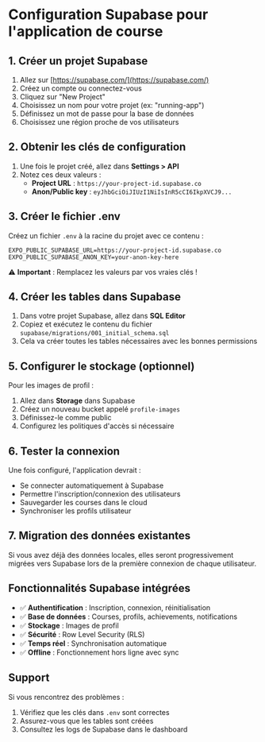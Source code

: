 # Configuration Supabase pour l'application de course

## 1. Créer un projet Supabase

1. Allez sur [https://supabase.com/](https://supabase.com/)
2. Créez un compte ou connectez-vous
3. Cliquez sur "New Project"
4. Choisissez un nom pour votre projet (ex: "running-app")
5. Définissez un mot de passe pour la base de données
6. Choisissez une région proche de vos utilisateurs

## 2. Obtenir les clés de configuration

1. Une fois le projet créé, allez dans **Settings > API**
2. Notez ces deux valeurs :
   - **Project URL** : `https://your-project-id.supabase.co`
   - **Anon/Public key** : `eyJhbGciOiJIUzI1NiIsInR5cCI6IkpXVCJ9...`

## 3. Créer le fichier .env

Créez un fichier `.env` à la racine du projet avec ce contenu :

```env
EXPO_PUBLIC_SUPABASE_URL=https://your-project-id.supabase.co
EXPO_PUBLIC_SUPABASE_ANON_KEY=your-anon-key-here
```

⚠️ **Important** : Remplacez les valeurs par vos vraies clés !

## 4. Créer les tables dans Supabase

1. Dans votre projet Supabase, allez dans **SQL Editor**
2. Copiez et exécutez le contenu du fichier `supabase/migrations/001_initial_schema.sql`
3. Cela va créer toutes les tables nécessaires avec les bonnes permissions

## 5. Configurer le stockage (optionnel)

Pour les images de profil :

1. Allez dans **Storage** dans Supabase
2. Créez un nouveau bucket appelé `profile-images`
3. Définissez-le comme public
4. Configurez les politiques d'accès si nécessaire

## 6. Tester la connexion

Une fois configuré, l'application devrait :
- Se connecter automatiquement à Supabase
- Permettre l'inscription/connexion des utilisateurs
- Sauvegarder les courses dans le cloud
- Synchroniser les profils utilisateur

## 7. Migration des données existantes

Si vous avez déjà des données locales, elles seront progressivement migrées vers Supabase lors de la première connexion de chaque utilisateur.

## Fonctionnalités Supabase intégrées

- ✅ **Authentification** : Inscription, connexion, réinitialisation
- ✅ **Base de données** : Courses, profils, achievements, notifications
- ✅ **Stockage** : Images de profil
- ✅ **Sécurité** : Row Level Security (RLS)
- ✅ **Temps réel** : Synchronisation automatique
- ✅ **Offline** : Fonctionnement hors ligne avec sync

## Support

Si vous rencontrez des problèmes :
1. Vérifiez que les clés dans `.env` sont correctes
2. Assurez-vous que les tables sont créées
3. Consultez les logs de Supabase dans le dashboard







